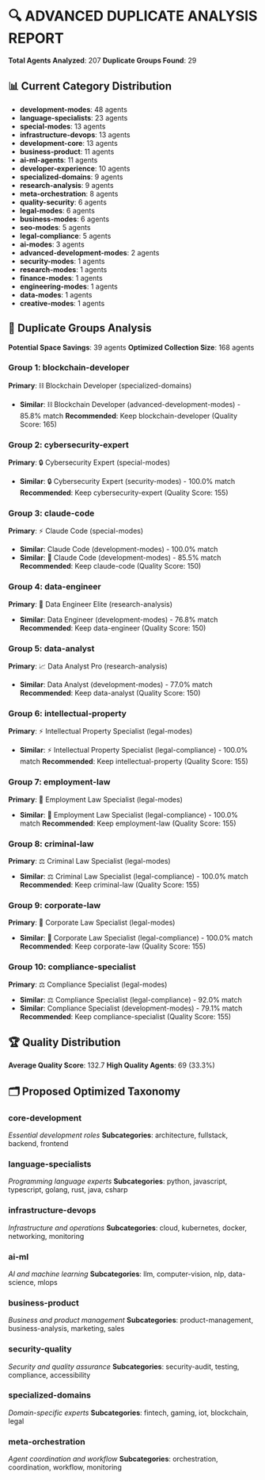# 🔍 ADVANCED DUPLICATE ANALYSIS REPORT
**Total Agents Analyzed**: 207
**Duplicate Groups Found**: 29

## 📊 Current Category Distribution
- **development-modes**: 48 agents
- **language-specialists**: 23 agents
- **special-modes**: 13 agents
- **infrastructure-devops**: 13 agents
- **development-core**: 13 agents
- **business-product**: 11 agents
- **ai-ml-agents**: 11 agents
- **developer-experience**: 10 agents
- **specialized-domains**: 9 agents
- **research-analysis**: 9 agents
- **meta-orchestration**: 8 agents
- **quality-security**: 6 agents
- **legal-modes**: 6 agents
- **business-modes**: 6 agents
- **seo-modes**: 5 agents
- **legal-compliance**: 5 agents
- **ai-modes**: 3 agents
- **advanced-development-modes**: 2 agents
- **security-modes**: 1 agents
- **research-modes**: 1 agents
- **finance-modes**: 1 agents
- **engineering-modes**: 1 agents
- **data-modes**: 1 agents
- **creative-modes**: 1 agents

## 🔄 Duplicate Groups Analysis
**Potential Space Savings**: 39 agents
**Optimized Collection Size**: 168 agents

### Group 1: blockchain-developer
**Primary**: ⛓️ Blockchain Developer (specialized-domains)
- **Similar**: ⛓️ Blockchain Developer (advanced-development-modes) - 85.8% match
**Recommended**: Keep blockchain-developer (Quality Score: 165)

### Group 2: cybersecurity-expert
**Primary**: 🔒 Cybersecurity Expert (special-modes)
- **Similar**: 🔒 Cybersecurity Expert (security-modes) - 100.0% match
**Recommended**: Keep cybersecurity-expert (Quality Score: 155)

### Group 3: claude-code
**Primary**: ⚡ Claude Code (special-modes)
- **Similar**: Claude Code (development-modes) - 100.0% match
- **Similar**: 🚀 Claude Code (development-modes) - 85.5% match
**Recommended**: Keep claude-code (Quality Score: 150)

### Group 4: data-engineer
**Primary**: 🔧 Data Engineer Elite (research-analysis)
- **Similar**: Data Engineer (development-modes) - 76.8% match
**Recommended**: Keep data-engineer (Quality Score: 150)

### Group 5: data-analyst
**Primary**: 📈 Data Analyst Pro (research-analysis)
- **Similar**: Data Analyst (development-modes) - 77.0% match
**Recommended**: Keep data-analyst (Quality Score: 150)

### Group 6: intellectual-property
**Primary**: ⚡ Intellectual Property Specialist (legal-modes)
- **Similar**: ⚡ Intellectual Property Specialist (legal-compliance) - 100.0% match
**Recommended**: Keep intellectual-property (Quality Score: 155)

### Group 7: employment-law
**Primary**: 👔 Employment Law Specialist (legal-modes)
- **Similar**: 👔 Employment Law Specialist (legal-compliance) - 100.0% match
**Recommended**: Keep employment-law (Quality Score: 155)

### Group 8: criminal-law
**Primary**: ⚖️ Criminal Law Specialist (legal-modes)
- **Similar**: ⚖️ Criminal Law Specialist (legal-compliance) - 100.0% match
**Recommended**: Keep criminal-law (Quality Score: 155)

### Group 9: corporate-law
**Primary**: 🏢 Corporate Law Specialist (legal-modes)
- **Similar**: 🏢 Corporate Law Specialist (legal-compliance) - 100.0% match
**Recommended**: Keep corporate-law (Quality Score: 155)

### Group 10: compliance-specialist
**Primary**: ⚖️ Compliance Specialist (legal-modes)
- **Similar**: ⚖️ Compliance Specialist (legal-compliance) - 92.0% match
- **Similar**: Compliance Specialist (development-modes) - 79.1% match
**Recommended**: Keep compliance-specialist (Quality Score: 155)

## 🏆 Quality Distribution
**Average Quality Score**: 132.7
**High Quality Agents**: 69 (33.3%)

## 🗂️ Proposed Optimized Taxonomy
### core-development
*Essential development roles*
**Subcategories**: architecture, fullstack, backend, frontend
### language-specialists
*Programming language experts*
**Subcategories**: python, javascript, typescript, golang, rust, java, csharp
### infrastructure-devops
*Infrastructure and operations*
**Subcategories**: cloud, kubernetes, docker, networking, monitoring
### ai-ml
*AI and machine learning*
**Subcategories**: llm, computer-vision, nlp, data-science, mlops
### business-product
*Business and product management*
**Subcategories**: product-management, business-analysis, marketing, sales
### security-quality
*Security and quality assurance*
**Subcategories**: security-audit, testing, compliance, accessibility
### specialized-domains
*Domain-specific experts*
**Subcategories**: fintech, gaming, iot, blockchain, legal
### meta-orchestration
*Agent coordination and workflow*
**Subcategories**: orchestration, coordination, workflow, monitoring